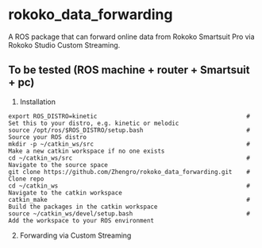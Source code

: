 # rokoko_data_forwarding
A ROS package that can forward online data from Rokoko Smartsuit Pro via Rokoko Studio Custom Streaming.

## To be tested (ROS machine + router + Smartsuit + pc)
1. Installation
```
export ROS_DISTRO=kinetic                                          # Set this to your distro, e.g. kinetic or melodic
source /opt/ros/$ROS_DISTRO/setup.bash                             # Source your ROS distro 
mkdir -p ~/catkin_ws/src                                           # Make a new catkin workspace if no one exists
cd ~/catkin_ws/src                                                 # Navigate to the source space
git clone https://github.com/Zhengro/rokoko_data_forwarding.git    # Clone repo
cd ~/catkin_ws                                                     # Navigate to the catkin workspace
catkin_make                                                        # Build the packages in the catkin workspace
source ~/catkin_ws/devel/setup.bash                                # Add the workspace to your ROS environment
```
2. Forwarding via Custom Streaming
